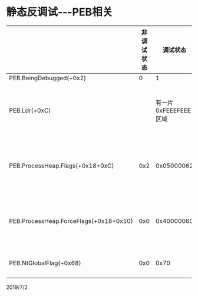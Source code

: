 # 静态反调试---PEB相关

|                                        | 非调试状态 | 调试状态             | 特殊说明               |
| -------------------------------------- | ---------- | -------------------- | ---------------------- |
| PEB.BeingDebugged(+0x2)                | 0          | 1                    |                        |
| PEB.Ldr(+0xC)                          |            | 有一片0xFEEEFEEE区域 | 仅适用XP，附加无此特征 |
| PEB.ProcessHeap.Flags(+0x18+0xC)       | 0x2        | 0x05000062           | 仅适用XP，附加无此特征 |
| PEB.ProcessHeap.ForceFlags(+0x18+0x10) | 0x0        | 0x40000060           | 仅适用XP，附加无此特征 |
| PEB.NtGlobalFlag(+0x68)                | 0x0        | 0x70                 | 附加无此特征           |
 

2019/7/2  
